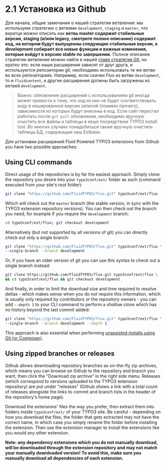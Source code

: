 2.1 Установка из Github
=======================

Для начала, общие замечания о нашей стратегии ветвления: мы используем стратегию с ветвями `development`, `staging` и `master`, что вкратце можно описать как __ветвь master содержит стабильные версии, staging (и/или legacy, смотрите полное описание) содержит код, на котором будут выпущенны следующие стабильные версии, а development собирает все новые функции и важные изменения, которые войдут в версию stable по завершении.__ Полное описание стратегии ветвления можно найти в нашей [главе стратегия Git](../5.Appendix/5.3.GitWorkflow.md), но кратко это: если наши расширения зависят от друг друга, и используются репозитории git, необходимо использовать те же ветви во всех репозиториях. Например, если скачен Flux из ветви `development`, то и `fluidcontent`, и другие расширения должны быть загружены из ветвей `development`.

> Важно: обновление расширений с использованием git иногда может привести к тому, что код из них не будет соответствовать коду в кешированной версии записей (помимо прочего), зависимости из которых будут внесены в код. Если сайт перестал работать после `git pull` обновления, необходимо вручную очистить все файлы и таблицы в кеше посредством TYPO3 install tool. Во многих случаях понадобиться также вручную очистить таблицы БД, содержащие кеш Extbase.

Для установки расширений Fluid Powered TYPO3 extensions from Github you have two possible approaches:

## Using CLI commands

Direct usage of the repositories is by far the easiest approach. Simply clone the repository you desire into your `typo3conf/ext/` folder as such (command executed from your site's root folder):

```bash
git clone "https://github.com/FluidTYPO3/flux.git" typo3conf/ext/flux
```

Which will check out the `master` branch (the stable version, in sync with the TYPO3 extension repository versions). You can then check out the branch you need, for example if you require the `development` branch:

```bash
cd typo3conf/ext/flux; git checkout development
```

Alternatively (but not supported by all versions of git) you can directly check out only a single branch:

```bash
git clone "https://github.com/FluidTYPO3/flux.git" typo3conf/ext/flux \
--single-branch --branch development
```

Or, if you have an older version of git you can use this syntax to check out a single branch instead:

```bash
git clone https://github.com/FluidTYPO3/flux.git typo3conf/ext/flux \
&& cd typo3conf/ext/flux && git checkout development
```

And finally, in order to limit the download size and time required to resolve deltas - which makes sense when you do not require this information, which is usually only required by contributors or the repository owners - you can add `--depth 1` to your CLI command to perform a _shallow clone_ which has no history beyond the last commit added:


```bash
git clone "https://github.com/FluidTYPO3/flux.git" typo3conf/ext/flux \
--single-branch --branch development --depth 1
```

This approach is also essential when performing [unassisted installs using Git (or Composer)](2.4.UnassistedInstallation.md).

## Using zipped branches or releases

Github allows downloading repository branches as on-the-fly zip archives, which means you can browse on Github to the repository and branch you want, then click the "Download zip archive" in the right side menu. Releases (which correspond to versions uploaded to the TYPO3 extension repository) are put under "releases" (Github shows a link with a total count of releases alongside the links to commit and branch lists in the header of the repository's home page).

Download the extensions' files the way you prefer, then extract them into folders inside `typo3conf/ext/` of your TYPO3 site. Be careful - depending on how you download the files, the folder that gets extracted may not have the correct name, in which case you simply rename the folder before installing the extension. Then use the extension manager to install the extensions like you would any other extension.

**Note: any dependency extensions which you do not manually download, will be downloaded through the extension repository and may not match your manually downloaded version! To avoid this, make sure you manually download all dependencies of each extension.**
